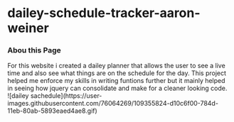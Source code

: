 # dailey-schedule-tracker-aaron-weiner

### Abou this Page
<p>For this website i created a dailey planner that allows the user to see a live time and also see what things are on the schedule for the day. This project helped me enforce my skills in writing funtions further but it mainly helped in seeing how jquery can consolidate and make for a cleaner looking code.</br>
![dailey sachedule](https://user-images.githubusercontent.com/76064269/109355824-d10c6f00-784d-11eb-80ab-5893eaed4ae8.gif)
